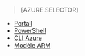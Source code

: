 > [AZURE.SELECTOR]
- [Portail](../articles/virtual-network/virtual-networks-create-nsg-arm-pportal.md)
- [PowerShell](../articles/virtual-network/virtual-networks-create-nsg-arm-ps.md)
- [CLI Azure](../articles/virtual-network/virtual-networks-create-nsg-arm-cli.md)
- [Modèle ARM](../articles/virtual-network/virtual-networks-create-nsg-arm-template.md)
